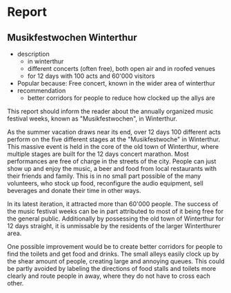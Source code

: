 # Report

## Musikfestwochen Winterthur

- description
  - in winterthur
  - different concerts (often free), both open air and in roofed venues
  - for 12 days with 100 acts and 60'000 visitors
- Popular because: Free concert, known in the wider area of winterthur
- recommendation
  - better corridors for people to reduce how clocked up the allys are



This report should inform the reader about the annually organized music festival weeks, known as "Musikfestwochen", in Winterthur.

As the summer vacation draws near its end, over 12 days 100 different acts perform on the five different stages at the "Musikfestwoche" in Winterthur. This massive event is held in the core of the old town of Winterthur, where multiple stages are built for the 12 days concert marathon. Most performances are free of charge in the streets of the city. People can just show up and enjoy the music, a beer and food from local restaurants with their friends and family. This is in no small part possible of the many volunteers, who stock up food, reconfigure the audio equipment, sell beverages and donate their time in other ways.

In its latest iteration, it attracted more than 60'000 people. The success of the music festival weeks can be in part attributed to most of it being free for the general public. Additionally by possessing the old town of Winterthur for 12 days straight, it is unmissable by the residents of the larger Winterthurer area.

One possible improvement would be to create better corridors for people to find the toilets and get food and drinks. The small alleys easily clock up by the shear amount of people, creating large and annoying queues. This could be partly avoided by labeling the directions of food stalls and toilets more clearly and route people in away, where they do not have to cross each other.